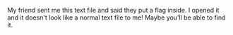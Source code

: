 My friend sent me this text file and said they put a flag inside. I opened it and it doesn't look like a normal text file to me! Maybe you'll be able to find it.
